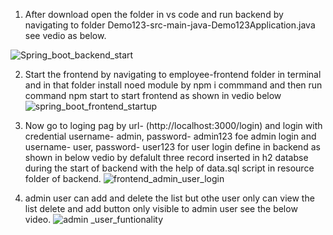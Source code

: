 1. After download open the folder in vs code and run backend by navigating to folder Demo123-src-main-java-Demo123Application.java see vedio as below.

![Spring_boot_backend_start](https://github.com/user-attachments/assets/ed4b5cd8-b261-4931-a2f7-3fbf88f01614)

2. Start the frontend by navigating to employee-frontend folder in terminal and in that folder install noed module by npm i commmand and then run command npm start
   to start frontend as shown in vedio below
   ![spring_boot_frontend_startup](https://github.com/user-attachments/assets/2f40d07c-5f9a-45f2-b9db-3fb00b541527)

4. Now go to loging pag by url- (http://localhost:3000/login) and login with credential username- admin, password- admin123 foe admin login and username- user,
   password- user123 for user login define in backend as shown in below vedio by defalult three record inserted in h2 databse during the start of backend with the
   help of data.sql script in resource folder of backend.
   ![frontend_admin_user_login](https://github.com/user-attachments/assets/3f765ab1-c429-4e38-ae38-37b832a209c0)

6. admin user can add and delete the list but othe user only can view the list delete and add button only visible to admin user see the below video.
   ![admin _user_funtionality](https://github.com/user-attachments/assets/734070f8-7d36-48f9-adac-9e90a8d23162)

